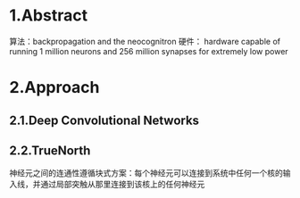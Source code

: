 # 1.Abstract
算法：backpropagation and the neocognitron
硬件： hardware capable of running 1 million neurons and 256 million synapses for extremely low power
# 2.Approach
## 2.1.Deep Convolutional Networks
## 2.2.TrueNorth
神经元之间的连通性遵循块式方案：每个神经元可以连接到系统中任何一个核的输入线，并通过局部突触从那里连接到该核上的任何神经元
